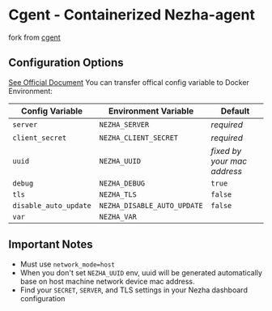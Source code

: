 # Cgent - Containerized Nezha-agent

fork from [cgent](https://github.com/yosebyte/cgent)

## Configuration Options

[See Official Document](https://nezha.wiki/en_US/configuration/agent.html#options)
You can transfer offical config variable to Docker Environment:

| Config Variable       | Environment Variable        | Default                     |
| --------------------- | --------------------------- | --------------------------- |
| `server`              | `NEZHA_SERVER`              | _required_                  |
| `client_secret`       | `NEZHA_CLIENT_SECRET`       | _required_                  |
| `uuid`                | `NEZHA_UUID`                | _fixed by your mac address_ |
| `debug`               | `NEZHA_DEBUG`               | `true`                      |
| `tls`                 | `NEZHA_TLS`                 | `false`                     |
| `disable_auto_update` | `NEZHA_DISABLE_AUTO_UPDATE` | `false`                     |
| `var`                 | `NEZHA_VAR`                 |                             |

## Important Notes

- Must use `network_mode=host`
- When you don't set `NEZHA_UUID` env, uuid will be generated automatically base on host machine network device mac address.
- Find your `SECRET`, `SERVER`, and TLS settings in your Nezha dashboard configuration
